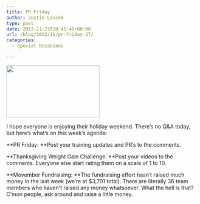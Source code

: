 ```yaml
---
title: PR Friday
author: Justin Lascek
type: post
date: 2012-11-23T20:45:48+00:00
url: /blog/2012/11/pr-friday-27/
categories:
  - Special Occasions

---
```

**[<img data-attachment-id="8105" data-permalink="/blog/2012/11/pr-friday-27/n10en/" data-orig-file="/2012/11/n10En.gif" data-orig-size="245,138" data-comments-opened="1" data-image-meta="{&quot;aperture&quot;:&quot;0&quot;,&quot;credit&quot;:&quot;&quot;,&quot;camera&quot;:&quot;&quot;,&quot;caption&quot;:&quot;&quot;,&quot;created_timestamp&quot;:&quot;0&quot;,&quot;copyright&quot;:&quot;&quot;,&quot;focal_length&quot;:&quot;0&quot;,&quot;iso&quot;:&quot;0&quot;,&quot;shutter_speed&quot;:&quot;0&quot;,&quot;title&quot;:&quot;&quot;}" data-image-title="n10En" data-image-description="" data-medium-file="/2012/11/n10En-200x112.gif" data-large-file="/2012/11/n10En.gif" class="alignright size-full wp-image-8105" title="n10En" src="/2012/11/n10En.gif" alt="" width="245" height="138" srcset="/2012/11/n10En.gif 245w, /2012/11/n10En-150x84.gif 150w, /2012/11/n10En-200x112.gif 200w" sizes="(max-width: 245px) 100vw, 245px" />][1]**

I hope everyone is enjoying their holiday weekend. There&#8217;s no Q&A today, but here&#8217;s what&#8217;s on this week&#8217;s agenda:

**PR Friday: **Post your training updates and PR&#8217;s to the comments.

**Thanksgiving Weight Gain Challenge: **Post your videos to the comments. Everyone else start rating them on a scale of 1 to 10.

**Movember Fundraising: **The fundraising effort hasn&#8217;t raised much money in the last week (we&#8217;re at $3,701 total). There are literally 36 team members who haven&#8217;t raised any money whatsoever. What the hell is that? C&#8217;mon people, ask around and raise a little money.

&nbsp;

 [1]: /2012/11/n10En.gif
